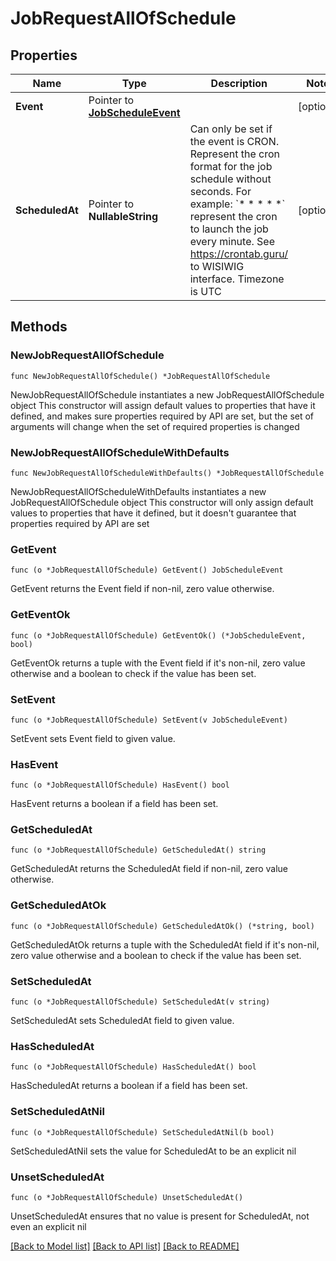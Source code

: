 # JobRequestAllOfSchedule

## Properties

Name | Type | Description | Notes
------------ | ------------- | ------------- | -------------
**Event** | Pointer to [**JobScheduleEvent**](JobScheduleEvent.md) |  | [optional] 
**ScheduledAt** | Pointer to **NullableString** | Can only be set if the event is CRON. Represent the cron format for the job schedule without seconds. For example: &#x60;* * * * *&#x60; represent the cron to launch the job every minute. See https://crontab.guru/ to WISIWIG interface. Timezone is UTC  | [optional] 

## Methods

### NewJobRequestAllOfSchedule

`func NewJobRequestAllOfSchedule() *JobRequestAllOfSchedule`

NewJobRequestAllOfSchedule instantiates a new JobRequestAllOfSchedule object
This constructor will assign default values to properties that have it defined,
and makes sure properties required by API are set, but the set of arguments
will change when the set of required properties is changed

### NewJobRequestAllOfScheduleWithDefaults

`func NewJobRequestAllOfScheduleWithDefaults() *JobRequestAllOfSchedule`

NewJobRequestAllOfScheduleWithDefaults instantiates a new JobRequestAllOfSchedule object
This constructor will only assign default values to properties that have it defined,
but it doesn't guarantee that properties required by API are set

### GetEvent

`func (o *JobRequestAllOfSchedule) GetEvent() JobScheduleEvent`

GetEvent returns the Event field if non-nil, zero value otherwise.

### GetEventOk

`func (o *JobRequestAllOfSchedule) GetEventOk() (*JobScheduleEvent, bool)`

GetEventOk returns a tuple with the Event field if it's non-nil, zero value otherwise
and a boolean to check if the value has been set.

### SetEvent

`func (o *JobRequestAllOfSchedule) SetEvent(v JobScheduleEvent)`

SetEvent sets Event field to given value.

### HasEvent

`func (o *JobRequestAllOfSchedule) HasEvent() bool`

HasEvent returns a boolean if a field has been set.

### GetScheduledAt

`func (o *JobRequestAllOfSchedule) GetScheduledAt() string`

GetScheduledAt returns the ScheduledAt field if non-nil, zero value otherwise.

### GetScheduledAtOk

`func (o *JobRequestAllOfSchedule) GetScheduledAtOk() (*string, bool)`

GetScheduledAtOk returns a tuple with the ScheduledAt field if it's non-nil, zero value otherwise
and a boolean to check if the value has been set.

### SetScheduledAt

`func (o *JobRequestAllOfSchedule) SetScheduledAt(v string)`

SetScheduledAt sets ScheduledAt field to given value.

### HasScheduledAt

`func (o *JobRequestAllOfSchedule) HasScheduledAt() bool`

HasScheduledAt returns a boolean if a field has been set.

### SetScheduledAtNil

`func (o *JobRequestAllOfSchedule) SetScheduledAtNil(b bool)`

 SetScheduledAtNil sets the value for ScheduledAt to be an explicit nil

### UnsetScheduledAt
`func (o *JobRequestAllOfSchedule) UnsetScheduledAt()`

UnsetScheduledAt ensures that no value is present for ScheduledAt, not even an explicit nil

[[Back to Model list]](../README.md#documentation-for-models) [[Back to API list]](../README.md#documentation-for-api-endpoints) [[Back to README]](../README.md)



